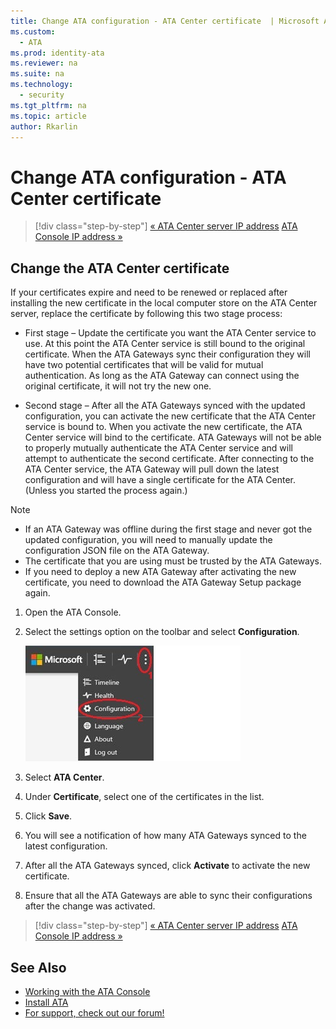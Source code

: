 ```yaml
---
title: Change ATA configuration - ATA Center certificate  | Microsoft Advanced Threat Analytics
ms.custom:
  - ATA
ms.prod: identity-ata
ms.reviewer: na
ms.suite: na
ms.technology:
  - security
ms.tgt_pltfrm: na
ms.topic: article
author: Rkarlin
---
```

# Change ATA configuration - ATA Center certificate

>[!div class="step-by-step"]
[« ATA Center server IP address](modifying-ata-config-centerip.md)
[ATA Console IP address »](modifying-ata-config-consoleip.md)

## <a name="ATA_modify_centercert"></a>Change the ATA Center certificate
If your certificates expire and need to be renewed or replaced after installing the new certificate in the local computer store on the ATA Center server, replace the certificate by following this two stage process:

-   First stage – Update the certificate you want the ATA Center service to use. At this point the ATA Center service is still bound to the original certificate. When the ATA Gateways sync their configuration they will have two potential certificates that will be valid for mutual authentication. As long as the ATA Gateway can connect using the original certificate, it will not try the new one.

-   Second stage – After all the ATA Gateways synced with the updated configuration, you can activate the new certificate that the ATA Center service is bound to. When you activate the new certificate, the ATA Center service will bind to the certificate. ATA Gateways will not be able to properly mutually authenticate the ATA Center service and will attempt to authenticate the second certificate. After connecting to the ATA Center service, the ATA Gateway will pull down the latest configuration and will have a single certificate for the ATA Center. (Unless you  started the process again.)

> [!NOTE]
> -   If an ATA Gateway was offline during the first stage and never got the updated configuration, you will need to manually update the configuration JSON file on the ATA Gateway.
> -   The certificate that you are using must be trusted by the ATA Gateways.
> -   If you need to deploy a new ATA Gateway after activating the new certificate, you need to download the ATA Gateway Setup package again.

1.  Open the ATA Console.

2.  Select the settings option on the toolbar and select **Configuration**.

    ![ATA configuration settings icon](media/ATA-config-icon.JPG)

3.  Select **ATA Center**.

4.  Under **Certificate**, select one of the certificates in the list.

5.  Click **Save**.

6.  You will see a notification of how many ATA Gateways synced to the latest configuration.

7.  After all the ATA Gateways synced, click **Activate** to activate the new certificate.

8.  Ensure that all the ATA Gateways are able to sync their configurations after the change was activated.

>[!div class="step-by-step"]
[« ATA Center server IP address](modifying-ata-config-centerip.md)
[ATA Console IP address »](modifying-ata-config-consoleip.md)

## See Also
- [Working with the ATA Console](/ATA/understand/working-with-ata-console)
- [Install ATA](install-ata.md)
- [For support, check out our forum!](https://social.technet.microsoft.com/Forums/security/en-US/home?forum=mata)
